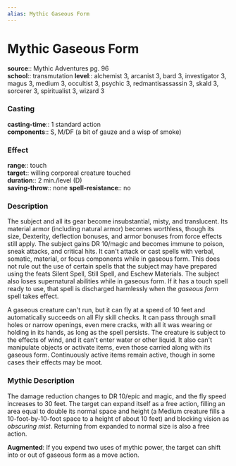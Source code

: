 ```yaml
---
alias: Mythic Gaseous Form
---
```


# Mythic Gaseous Form

**source**:: Mythic Adventures pg. 96  
**school**:: transmutation
**level**:: alchemist 3, arcanist 3, bard 3, investigator 3, magus 3, medium 3, occultist 3, psychic 3, redmantisassassin 3, skald 3, sorcerer 3, spiritualist 3, wizard 3

### Casting 

**casting-time**:: 1 standard action  
**components**:: S, M/DF (a bit of gauze and a wisp of smoke)

### Effect 

**range**:: touch  
**target**:: willing corporeal creature touched  
**duration**:: 2 min./level (D)  
**saving-throw**:: none
**spell-resistance**:: no

### Description 

The subject and all its gear become insubstantial, misty, and translucent. Its material armor (including natural armor) becomes worthless, though its size, Dexterity, deflection bonuses, and armor bonuses from force effects still apply. The subject gains DR 10/magic and becomes immune to poison, sneak attacks, and critical hits. It can't attack or cast spells with verbal, somatic, material, or focus components while in gaseous form. This does not rule out the use of certain spells that the subject may have prepared using the feats Silent Spell, Still Spell, and Eschew Materials. The subject also loses supernatural abilities while in gaseous form. If it has a touch spell ready to use, that spell is discharged harmlessly when the *gaseous form* spell takes effect.  
  
A gaseous creature can't run, but it can fly at a speed of 10 feet and automatically succeeds on all Fly skill checks. It can pass through small holes or narrow openings, even mere cracks, with all it was wearing or holding in its hands, as long as the spell persists. The creature is subject to the effects of wind, and it can't enter water or other liquid. It also can't manipulate objects or activate items, even those carried along with its gaseous form. Continuously active items remain active, though in some cases their effects may be moot.

### Mythic Description

The damage reduction changes to DR 10/epic and magic, and the fly speed increases to 30 feet. The target can expand itself as a free action, filling an area equal to double its normal space and height (a Medium creature fills a 10-foot-by-10-foot space to a height of about 10 feet) and blocking vision as *obscuring mist*. Returning from expanded to normal size is also a free action.  
  
**Augmented**: If you expend two uses of mythic power, the target can shift into or out of gaseous form as a move action.
